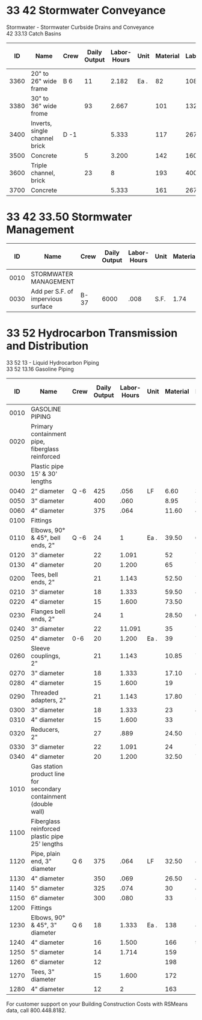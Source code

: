 # 33 42 Stormwater Conveyance  
Stormwater - Stormwater Curbside Drains and Conveyance  
42 33.13 Catch Basins

| ID    | Name                                      | Crew | Daily Output | Labor-Hours | Unit | Material | Labor | Equipment | Total | Total Incl O&P |
|-------|-------------------------------------------|------|--------------|-------------|------|----------|-------|-----------|-------|----------------|
| 3360  | 20" to 26" wide frame                     | B 6  | 11           | 2.182       | Ea . | 82       | 108   | 30        | 220   | 283            |
| 3380  | 30" to 36" wide frome                     |      | 93           | 2.667       |      | 101      | 132   | 36.50     | 269.50| 350            |
| 3400  | Inverts, single channel brick             | D -1 |              | 5.333       |      | 117      | 267   |           | 384   | 530            |
| 3500  | Concrete                                 |      | 5            | 3.200       |      | 142      | 160   |           | 302   | 395            |
| 3600  | Triple channel, brick                     |      | 23           | 8           |      | 193      | 400   |           | 593   | 810            |
| 3700  | Concrete                                 |      |              | 5.333       |      | 161      | 267   |           | 428   | 575            |

# 33 42 33.50 Stormwater Management

| ID    | Name                                      | Crew | Daily Output | Labor-Hours | Unit | Material | Labor | Equipment | Total | Total Incl O&P |
|-------|-------------------------------------------|------|--------------|-------------|------|----------|-------|-----------|-------|----------------|
| 0010  | STORMWATER MANAGEMENT                     |      |              |             |      |          |       |           |       |                |
| 0030  | Add per S.F. of impervious surface        | B-37 | 6000         | .008        | S.F. | 1.74     | .38   | .04        | 2.16  | 2.54           |

# 33 52 Hydrocarbon Transmission and Distribution  
33 52 13 - Liquid Hydrocarbon Piping  
33 52 13.16 Gasoline Piping

| ID    | Name                                      | Crew | Daily Output | Labor-Hours | Unit | Material | Labor | Equipment | Total | Total Incl O&P |
|-------|-------------------------------------------|------|--------------|-------------|------|----------|-------|-----------|-------|----------------|
| 0010  | GASOLINE PIPING                           |      |              |             |      |          |       |           |       |                |
| 0020  | Primary containment pipe, fiberglass reinforced | |              |             |      |          |       |           |       |                |
| 0030  | Plastic pipe 15' & 30' lengths            |      |              |             |      |          |       |           |       |                |
| 0040  | 2" diameter                               | Q -6 | 425          | .056        | LF   | 6.60     | 3.71  |           | 10.31 | 12.80          |
| 0050  | 3" diameter                               |      | 400          | .060        |      | 8.95     | 3.94  |           | 12.89 | 15.75          |
| 0060  | 4" diameter                               |      | 375          | .064        |      | 11.60    | 4.20  |           | 15.80 | 19             |
| 0100  | Fittings                                  |      |              |             |      |          |       |           |       |                |
| 0110  | Elbows, 90° & 45°, bell ends, 2"          | Q -6 | 24           | 1           | Ea . | 39.50    | 65.50 |           | 105   | 142            |
| 0120  | 3" diameter                               |      | 22           | 1.091       |      | 52       | 71.50 |           | 123.50| 164            |
| 0130  | 4" diameter                               |      | 20           | 1.200       |      | 65       | 79    |           | 144   | 190            |
| 0200  | Tees, bell ends, 2"                       |      | 21           | 1.143       |      | 52.50    | 75    |           | 127.50| 170            |
| 0210  | 3" diameter                               |      | 18           | 1.333       |      | 59.50    | 87.50 |           | 147   | 197            |
| 0220  | 4" diameter                               |      | 15           | 1.600       |      | 73.50    | 105   |           | 178.50| 238            |
| 0230  | Flanges bell ends, 2"                     |      | 24           | 1           |      | 28.50    | 65.50 |           | 94    | 129            |
| 0240  | 3" diameter                               |      | 22           | 11.091      |      | 35       | 71.50 |           | 106.50| 146            |
| 0250  | 4" diameter                               | 0-6  | 20           | 1.200       | Ea . | 39       | 791   |           | 118   | 161            |
| 0260  | Sleeve couplings, 2"                      |      | 21           | 1.143       |      | 10.85    | 75    |           | 85.85 | 124            |
| 0270  | 3" diameter                               |      | 18           | 1.333       |      | 17.10    | 87.50 |           | 104.60| 150            |
| 0280  | 4" diameter                               |      | 15           | 1.600       |      | 19       | 105   |           | 124   | 178            |
| 0290  | Threaded adapters, 2"                     |      | 21           | 1.143       |      | 17.80    | 75    |           | 92.80 | 132            |
| 0300  | 3" diameter                               |      | 18           | 1.333       |      | 23       | 87.50 |           | 110.50| 157            |
| 0310  | 4" diameter                               |      | 15           | 1.600       |      | 33       | 105   | T         | 138   | 194            |
| 0320  | Reducers, 2"                              |      | 27           | .889        |      | 24.50    | 58.50 |           | 83    | 114            |
| 0330  | 3" diameter                               |      | 22           | 1.091       |      | 24       | 71.50 |           | 95.50 | 134            |
| 0340  | 4" diameter                               |      | 20           | 1.200       |      | 32.50    | 79    |           | 111.50| 154            |
| 1010  | Gas station product line for secondary containment (double wall) | |           |      |          |       |           |       |                |
| 1100  | Fiberglass reinforced plastic pipe 25' lengths | |              |             |      |          |       |           |       |                |
| 1120  | Pipe, plain end, 3" diameter              | Q 6  | 375          | .064        | LF   | 32.50    | 4.20  |           | 36.70 | 42.50          |
| 1130  | 4" diameter                               |      | 350          | .069        |      | 26.50    | 4.50  |           | 31    | 36             |
| 1140  | 5" diameter                               |      | 325          | .074        |      | 30       | 4.85  |           | 34.85 | 40.50          |
| 1150  | 6" diameter                               |      | 300          | .080        |      | 33       | 5.25  |           | 38.25 | 44.50          |
| 1200  | Fittings                                  |      |              |             |      |          |       |           |       |                |
| 1230  | Elbows, 90° & 45°, 3" diameter            | Q 6  | 18           | 1.333       | Ea . | 138      | 87.50 |           | 225.50| 283            |
| 1240  | 4" diameter                               |      | 16           | 1.500       |      | 166      | 98.50 |           | 264.50| 330            |
| 1250  | 5" diameter                               |      | 14           | 1.714       |      | 159      | 113   |           | 272   | 345            |
| 1260  | 6" diameter                               |      | 12           |             |      | 198      | 131   |           | 329   | 415            |
| 1270  | Tees, 3" diameter                         |      | 15           | 1.600       |      | 172      | 105   |           | 277   | 345            |
| 1280  | 4" diameter                               |      | 12           | 2           |      | 163      | 131   |           | 294   | 375            |

For customer support on your Building Construction Costs with RSMeans data, call 800.448.8182.